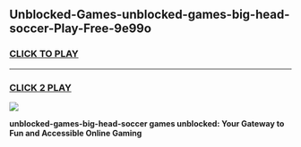 
## Unblocked-Games-unblocked-games-big-head-soccer-Play-Free-9e99o
<h3>
<a href="https://premium76.site?title=unblocked-games-big-head-soccer&ref=09A">CLICK TO PLAY</a></h3>
<hr>

<h3>
<a href="https://premium76.site?title=unblocked-games-big-head-soccer&ref=09A">CLICK 2 PLAY</a>
  
</h3>

<a href="https://premium76.site?title=unblocked-games-big-head-soccer&ref=09A"><img src="https://clearcache.store/games.png"></a>


**unblocked-games-big-head-soccer games unblocked: Your Gateway to Fun and Accessible Online Gaming**

